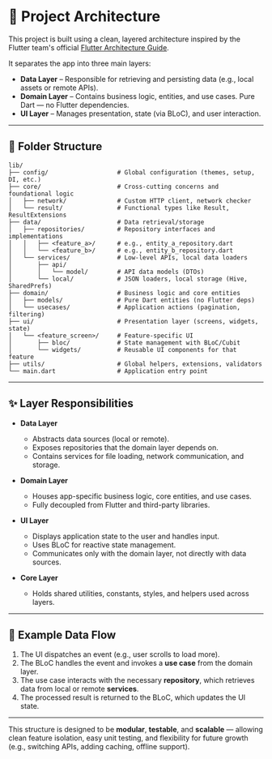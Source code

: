 # 🧱 Project Architecture

This project is built using a clean, layered architecture inspired by the Flutter team's official [Flutter Architecture Guide](https://docs.flutter.dev/app-architecture/guide).

It separates the app into three main layers:

- **Data Layer** – Responsible for retrieving and persisting data (e.g., local assets or remote APIs).
- **Domain Layer** – Contains business logic, entities, and use cases. Pure Dart — no Flutter dependencies.
- **UI Layer** – Manages presentation, state (via BLoC), and user interaction.

---

## 📁 Folder Structure

```
lib/
├── config/                   # Global configuration (themes, setup, DI, etc.)
├── core/                     # Cross-cutting concerns and foundational logic
│   ├── network/              # Custom HTTP client, network checker
│   └── result/               # Functional types like Result, ResultExtensions
├── data/                     # Data retrieval/storage
│   ├── repositories/         # Repository interfaces and implementations
│   │   ├── <feature_a>/      # e.g., entity_a_repository.dart
│   │   └── <feature_b>/      # e.g., entity_b_repository.dart
│   └── services/             # Low-level APIs, local data loaders
│       ├── api/
│       │   └── model/        # API data models (DTOs)
│       └── local/            # JSON loaders, local storage (Hive, SharedPrefs)
├── domain/                   # Business logic and core entities
│   ├── models/               # Pure Dart entities (no Flutter deps)
│   └── usecases/             # Application actions (pagination, filtering)
├── ui/                       # Presentation layer (screens, widgets, state)
│   └── <feature_screen>/     # Feature-specific UI
│       ├── bloc/             # State management with BLoC/Cubit
│       └── widgets/          # Reusable UI components for that feature
├── utils/                    # Global helpers, extensions, validators
└── main.dart                 # Application entry point

```

---

## ✨ Layer Responsibilities

- **Data Layer**
    - Abstracts data sources (local or remote).
    - Exposes repositories that the domain layer depends on.
    - Contains services for file loading, network communication, and storage.

- **Domain Layer**
    - Houses app-specific business logic, core entities, and use cases.
    - Fully decoupled from Flutter and third-party libraries.

- **UI Layer**
    - Displays application state to the user and handles input.
    - Uses BLoC for reactive state management.
    - Communicates only with the domain layer, not directly with data sources.

- **Core Layer**
    - Holds shared utilities, constants, styles, and helpers used across layers.

---

## 🔄 Example Data Flow

1. The UI dispatches an event (e.g., user scrolls to load more).
2. The BLoC handles the event and invokes a **use case** from the domain layer.
3. The use case interacts with the necessary **repository**, which retrieves data from local or remote **services**.
4. The processed result is returned to the BLoC, which updates the UI state.

---

This structure is designed to be **modular**, **testable**, and **scalable** — allowing clean feature isolation, easy unit testing, and flexibility for future growth (e.g., switching APIs, adding caching, offline support).